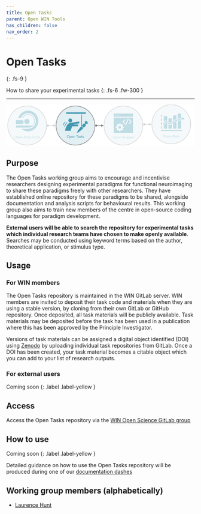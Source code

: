```yaml
---
title: Open Tasks
parent: Open WIN Tools
has_children: false
nav_order: 2
---
```



# Open Tasks
{: .fs-9 }

How to share your experimental tasks
{: .fs-6 .fw-300 }

---

![open-tasks](../img/img-open-tasks-flow.png)

## Purpose
The Open Tasks working group aims to encourage and incentivise researchers designing experimental paradigms for functional neuroimaging to share these paradigms freely with other researchers. They have established online repository for these paradigms to be shared, alongside documentation and analysis scripts for behavioural results. This working group also aims to train new members of the centre in open-source coding languages for paradigm development.

**External users will be able to search the repository for experimental tasks which individual research teams have chosen to make openly available**. Searches may be conducted using keyword terms based on the author, theoretical application, or stimulus type.

## Usage
### For WIN members
The Open Tasks repository is maintained in the WIN GitLab server. WIN members are invited to deposit their task code and materials when they are using a stable version, by cloning from their own GitLab or GitHub repository. Once deposited, all task materials will be publicly available. Task materials may be deposited before the task has been used in a publication where this has been approved by the Principle Investigator.

Versions of task materials can be assigned a digital object identified (DOI) using [Zenodo](https://zenodo.org) by uploading individual task repositories from GitLab. Once a DOI has been created, your task material becomes a citable object which you can add to your list of research outputs.

### For external users
Coming soon
{: .label .label-yellow }

## Access
Access the Open Tasks repository via the [WIN Open Science GitLab group](https://git.fmrib.ox.ac.uk/open-science)

## How to use
Coming soon
{: .label .label-yellow }

Detailed guidance on how to use the Open Tasks repository will be produced during one of our [documentation dashes](../events/doc-dash-1.md)

## Working group members (alphabetically)
- [Laurence Hunt](https://www.win.ox.ac.uk/people/laurence-hunt)
